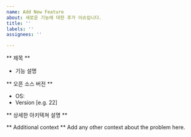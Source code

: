 ```yaml
---
name: Add New Feature
about: 새로운 기능에 대한 추가 이슈입니다.
title: ''
labels: ''
assignees: ''

---
```


** 제목 **
- 기능 설명

** 오픈 소스 버전 **
 - OS:
 - Version [e.g. 22]

** 상세한 아키텍쳐 설명 **

** Additional context **
Add any other context about the problem here.
